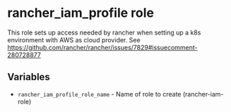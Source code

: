 # rancher_iam_profile role
This role sets up access needed by rancher when setting up a k8s environment with AWS as cloud provider.  See https://github.com/rancher/rancher/issues/7829#issuecomment-280728877


## Variables
* `rancher_iam_profile_role_name` - Name of role to create (rancher-iam-role)
